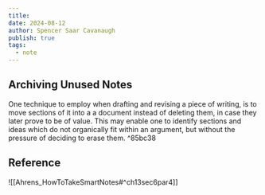 ```yaml
---
title:
date: 2024-08-12
author: Spencer Saar Cavanaugh
publish: true
tags:
  - note
---
```


## Archiving Unused Notes

One technique to employ when drafting and revising a piece of writing, is to move sections of it into a a document instead of deleting them, in case they later prove to be of value. This may enable one to identify sections and ideas which do not organically fit within an argument, but without the pressure of deciding to erase them. ^85bc38

## Reference

![[Ahrens_HowToTakeSmartNotes#^ch13sec6par4]]
